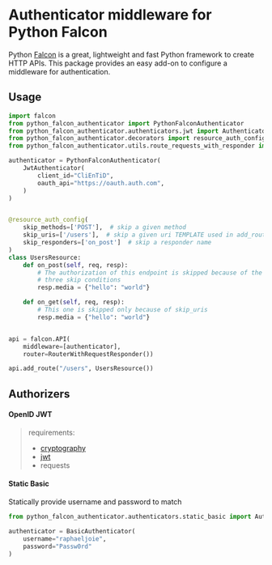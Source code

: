 # Authenticator middleware for Python Falcon

Python [Falcon](https://falcon.readthedocs.io/en/stable/) is a great, lightweight and fast Python framework to create
HTTP APIs. This package provides an easy add-on to configure a middleware for authentication.

## Usage
```python
import falcon
from python_falcon_authenticator import PythonFalconAuthenticator
from python_falcon_authenticator.authenticators.jwt import Authenticator as JwtAuthenticator
from python_falcon_authenticator.decorators import resource_auth_config
from python_falcon_authenticator.utils.route_requests_with_responder import RouterWithRequestResponder

authenticator = PythonFalconAuthenticator(
    JwtAuthenticator(
        client_id="CliEnTiD",
        oauth_api="https://oauth.auth.com",
    )
)


@resource_auth_config(
    skip_methods=['POST'],  # skip a given method
    skip_uris=['/users'],  # skip a given uri TEMPLATE used in add_route())
    skip_responders=['on_post']  # skip a responder name
)
class UsersResource:
    def on_post(self, req, resp):
        # The authorization of this endpoint is skipped because of the
        # three skip conditions
        resp.media = {"hello": "world"}

    def on_get(self, req, resp):
        # This one is skipped only because of skip_uris
        resp.media = {"hello": "world"}


api = falcon.API(
    middleware=[authenticator],
    router=RouterWithRequestResponder())

api.add_route("/users", UsersResource())
```

## Authorizers

#### OpenID JWT
> requirements:
> * [cryptography](https://pypi.org/project/cryptography/)
> * [jwt](https://pypi.org/project/jwt/)
> * requests

#### Static Basic
Statically provide username and password to match
```py
from python_falcon_authenticator.authenticators.static_basic import Authenticator as BasicAuthenticator

authenticator = BasicAuthenticator(
    username="raphaeljoie",
    password="Passw0rd"
)
```
